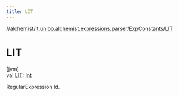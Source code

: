 ```yaml
---
title: LIT
---
```

//[alchemist](../../../index.html)/[it.unibo.alchemist.expressions.parser](../index.html)/[ExpConstants](index.html)/[LIT](-l-i-t.html)



# LIT



[jvm]\
val [LIT](-l-i-t.html): [Int](https://kotlinlang.org/api/latest/jvm/stdlib/kotlin/-int/index.html)



RegularExpression Id.





